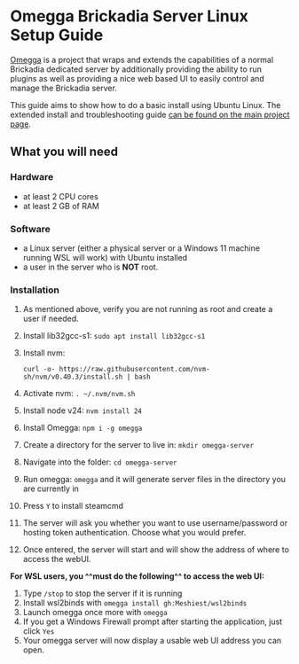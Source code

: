 # Omegga Brickadia Server Linux Setup Guide
[Omegga](https://github.com/brickadia-community/omegga) is a project that wraps and extends the capabilities of a normal Brickadia dedicated server by additionally providing the ability to run plugins as well as providing a nice web based UI
to easily control and manage the Brickadia server. 

This guide aims to show how to do a basic install using Ubuntu Linux. The extended install and troubleshooting guide [can be found on the main project page](https://github.com/brickadia-community/omegga?tab=readme-ov-file#quick-setup-automatically-download-launcher).

## What you will need
### Hardware
- at least 2 CPU cores
- at least 2 GB of RAM

### Software
- a Linux server (either a physical server or a Windows 11 machine running WSL will work) with Ubuntu installed
- a user in the server who is **NOT** root. 

### Installation
1. As mentioned above, verify you are not running as root and create a user if needed. 
1. Install lib32gcc-s1: `sudo apt install lib32gcc-s1`
1. Install nvm:

    `curl -o- https://raw.githubusercontent.com/nvm-sh/nvm/v0.40.3/install.sh | bash`

1. Activate nvm: `. ~/.nvm/nvm.sh`
1. Install node v24: `nvm install 24`
1. Install Omegga: `npm i -g omegga`
1. Create a directory for the server to live in: `mkdir omegga-server`
1. Navigate into the folder: `cd omegga-server`
1. Run omegga: `omegga` and it will generate server files in the directory you are currently in
1. Press `Y` to install steamcmd
1. The server will ask you whether you want to use username/password or hosting token authentication. Choose what you would prefer.
1. Once entered, the server will start and will show the address of where to access the webUI. 

**For WSL users, you ^^must do the following^^ to access the web UI:**

1. Type `/stop` to stop the server if it is running
1. Install wsl2binds with `omegga install gh:Meshiest/wsl2binds`
1. Launch omegga once more with `omegga`
1. If you get a Windows Firewall prompt after starting the application, just click `Yes`
1. Your omegga server will now display a usable web UI address you can open. 